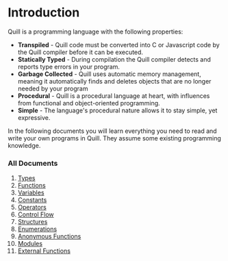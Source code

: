 
# Introduction

Quill is a programming language with the following properties:
- **Transpiled** - Quill code must be converted into C or Javascript code by the Quill compiler before it can be executed.
- **Statically Typed** - During compilation the Quill compiler detects and reports type errors in your program.
- **Garbage Collected** - Quill uses automatic memory management, meaning it automatically finds and deletes objects that are no longer needed by your program
- **Procedural** - Quill is a procedural language at heart, with influences from functional and object-oriented programming.
- **Simple** - The language's procedural nature allows it to stay simple, yet expressive.

In the following documents you will learn everything you need to read and write your own programs in Quill. They assume some existing programming knowledge.

### All Documents

1. [Types](types.md)
2. [Functions](functions.md)
3. [Variables](variables.md)
4. [Constants](constants.md)
5. [Operators](operators.md)
6. [Control Flow](control_flow.md)
7. [Structures](structures.md)
8. [Enumerations](enumerations.md)
9. [Anonymous Functions](closures.md)
10. [Modules](modules.md)
11. [External Functions](externals.md)